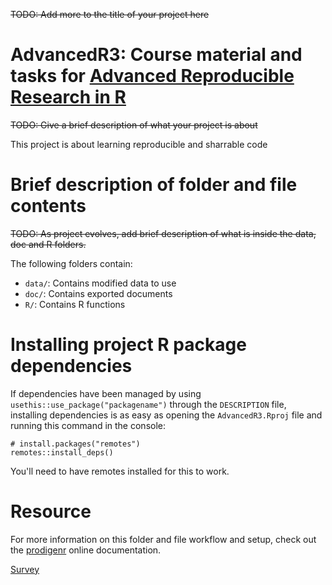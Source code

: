
~~TODO: Add more to the title of your project here~~

# AdvancedR3: Course material and tasks for [Advanced Reproducible Research in R](https://ddeacademy.dk/events/course/advanced-course-on-reproducible-research-in-radvanced-course-on/)

~~TODO: Give a brief description of what your project is about~~

This project is about learning reproducible and sharrable code

# Brief description of folder and file contents

~~TODO: As project evolves, add brief description of what is inside the
data, doc and R folders.~~

The following folders contain:

-   `data/`: Contains modified data to use
-   `doc/`: Contains exported documents
-   `R/`: Contains R functions

# Installing project R package dependencies

If dependencies have been managed by using
`usethis::use_package("packagename")` through the `DESCRIPTION` file,
installing dependencies is as easy as opening the `AdvancedR3.Rproj`
file and running this command in the console:

```         
# install.packages("remotes")
remotes::install_deps()
```

You'll need to have remotes installed for this to work.

# Resource

For more information on this folder and file workflow and setup, check
out the [prodigenr](https://rostools.github.io/prodigenr) online
documentation.

[Survey](https://docs.google.com/forms/d/e/1FAIpQLScTbsxHSLrQxn38KS7kCklurFrccN8g3kVdm6WTSxEiIBypWg/viewform?usp=sf_link)

